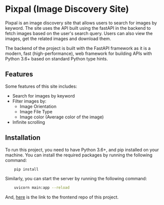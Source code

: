 # Pixpal (Image Discovery Site)

Pixpal is an image discovery site that allows users to search for images by keyword. The site uses the API built using the fastAPI in the backend to fetch images based on the user's search query. Users can also view the images, get the related images and download them.

The backend of the project is built with the FastAPI framework as it is a modern, fast (high-performance), web framework for building APIs with Python 3.6+ based on standard Python type hints.

## Features
Some features of this site includes:

- Search for images by keyword
- Filter images by:
    - Image Orientation
    - Image File Type
    - Image color (Average color of the image)
- Infinite scrolling

## Installation
To run this project, you need to have Python 3.6+, and pip installed on your machine. You can install the required packages by running the following command:

```bash
    pip install
```

Similarly, you can start the server by running the following command:

```bash
    uvicorn main:app --reload
```

And, [here](https://github.com/Kanak1125/image-gallery) is the link to the frontend repo of this project.
